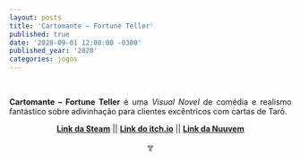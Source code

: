 ```yaml
---
layout: posts
title: 'Cartomante – Fortune Teller'
published: true
date: '2020-09-01 12:00:00 -0300'
published_year: '2020'
categories: jogos
---
```



<div style="text-align:justify">
<p>⠀</p>
<p> <b>Cartomante – Fortune Teller</b> é uma <i>Visual Novel</i> de comédia e realismo fantástico sobre adivinhação para clientes excêntricos com cartas de Tarô.</p>
<p style="text-align:center"> <b> <a href= "https://store.steampowered.com/app/1361760/Cartomante/"> Link da Steam</a></b> || <b><a href= "https://garoa.itch.io/cartomante">Link do itch.io</a></b> || <b><a href= "https://www.nuuvem.com/br-pt/item/cartomante">Link da Nuuvem</a></b></p>
<p></p>
<p style="text-align:center"> ╦ </p>
